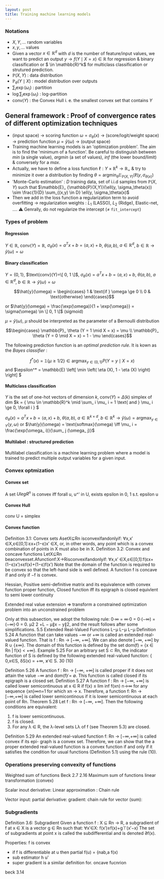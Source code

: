 ```yaml
---
layout: post
title: Training machine learning models
---
```


### Notations

* $X, Y, \ldots$ random variables
* $x, y, \ldots$ values
* Given a vector $x \in \mathbb{R}^d$ with $d$ is the number of feature/input values, we want to predict an output $y \to f(Y \mid X=x) \in \mathbb{R}$ for regression & binary classification or $ \in \mathbb{R}^k$ for multiclass classification or strutured prediction.
* $\mathbb{P}(X, Y)$ : data distribution
* $\mathbb{P}_ {\theta}(Y \mid X)$ : model distribution over outputs
* $\sum_i \exp(\omega_i)$ : partition
* $\log\sum_i \exp(\omega_i)$ : log-partition
* $\text{conv}(Y)$ : the Convex Hull i. e. the smallest convex set that contains $Y$ 

## General framework : Proof of convergence rates of different optimization techniques

* (input space) $\to$ scoring function $\omega=\sigma_\theta(x)$ $\to$ (score/logit/weight space) $\to$ prediction function $\mu=\hat{y}(\omega)$ $\to$ (output space)
* Training machine learning models is an 'optimization problem'. The aim is to find the 'minimum of a function'. Be careful to distinguish between *min* (a single value), *argmin* (a set of values), *inf* (the lower bound/limit) & conversely for a *max*.
* Actually, we have to define a loss function $\ell:Y\times\mathbb{R}^k \to \mathbb{R}_ {+}$ & try to minimize it over a distribution by finding $\theta=\text{argmin}_ \theta \mathbb{E}_ {\mathbb{P}(X,Y)}(\ell(y, \sigma_ {\theta(x)})$
* 'Monte-Carlo estimation' : $D$ training data, set of i.i.d samples from $\mathbb{P}(X,Y)$ such that $\mathbb{E}_ {\mathbb{P}(X,Y)}(\ell(y, \sigma_\theta(x)) \sim \frac{1}{D} \sum_{(x,y) \in D} \ell(y, \sigma_\theta(x)$
* Then we add in the loss function a regularization term to avoid overfitting $\to$ regularization weights : $L_1$ (LASSO), $L_2$ (Ridge), Elastic-net, $\ldots$. ⚠ Genrally, do not regularize the intercept ($\neq$ `fit_intercept`)

### Types of problem

#### Regression 

$Y \in \mathbb{R}$, $\text{conv}(Y)=\mathbb{R}$, $\sigma_\theta(x)=a^T x + b = \langle a, x \rangle + b$, $\theta(a, b)$, $a \in \mathbb{R}^d$, $b \in \mathbb{R} \to \hat{y}(\omega) = \omega$
#### Binary classification

$Y = \{ 0, 1 \}$, $\text{conv}(Y)=\[ 0, 1 \]$, $\sigma_\theta(x)=a^T x + b = \langle a, x \rangle + b$, $\theta(a, b)$, $a \in \mathbb{R}^d$, $b \in \mathbb{R} \to \hat{y}(\omega) = \omega$

$$\hat{y}(\omega) = \begin{cases}
1 & \text{if } \omega \ge 0 \\
0 & \text{otherwise}
\end{cases}$$ 

or $\hat{y}(\omega) = \frac{\exp(\omega)}{1 + \exp{\omega}} = \sigma(\omega) \in \] 0, 1 \[$ (sigmoid)

$\mu = \hat{y}(\omega)$, $\mu$ should be interpreted as the parameter of a Bernoulli distribution

$$\begin{cases}
\mathbb{P}_ \theta (Y = 1 \mid X = x) = \mu \\
\mathbb{P}_ \theta (Y = 0 \mid X = x) = 1 - \mu
\end{cases}$$

The following prediction function is an *optimal prediction rule*. It is kown as the *Bayes classifier* :

$$f^* (x) = \mathbb{1} \{ \mu \ge 1/2 \} \in \operatorname{argmax}_{y \in \{ 0, 1\}} P(Y = y \mid X = x)$$ and $\epsilon^* = \mathbb{E} \left[ \min \left( \eta (X), 1 - \eta (X) \right) \right] $

#### Multiclass classification

$Y$ is the set of one-hot vectors of dimension $k$, $\text{conv}(Y)=\Delta(k)$ simplex of dim $k = \{ \mu \in \mathbb{R}^k \mid \sum_ i \mu_ i = 1 \text{ and } \mu_ i \ge 0, \forall i \} $

$\sigma_\theta(x)=a^T x + b = \langle a, x \rangle + b$, $\theta(a, b)$, $a \in \mathbb{R}^{k \times d}$, $b \in \mathbb{R}^k \to \hat{y}(\omega) = \text{argmax}_ {y \in Y} \langle y, \omega \rangle$ or $\hat{y}(\omega) = \text{softmax}(\omega) \iff \mu_ i = \frac{\exp(\omega_ i)}{\sum_ j (\omega_ j)}$

#### Multilabel : structured prediction

Multilabel classification is a machine learning problem where a model is trained to predict multiple output variables for a given input.

### Convex optmization

#### Convex set

A set $U leg R^n$ is convex iff forall u, u^' in U, exists epsilon in 0, 1 s.t. epsilon u

#### Convex Hull

conv U = simplex 

#### Convex function 

Definition 3.1: Convex sets
AsetX⊆Rn isconvexifandonlyif:
∀x,x′ ∈X,ε∈[0,1]:εx+(1−ε)x′ ∈X,
or, in other words, any point which is a convex combination of points in X must also be in X.
Definition 3.2: Convex and concave functions
LetX⊆Rn beaconvexset.Afunctionf:X→Risconvexifandonlyif:
∀x,x′ ∈X,ε∈[0,1]:f(εx+(1−ε)x′)≤εf(x)+(1−ε)f(x′)
Note that the domain of the function is required to be convex so that the left-hand side is well defined. A function f is concave if and only if −f is convex.

Hessian, Positive semi-definitive matrix and its equivalence with convex function
proper function, Closed function iff its epigraph is closed equivlent to semi lower continuity

Extended real value extension => transform a constrained optimization problem into an unconstrained problem

Only at this subsection, we adopt the following rule:
0·∞ = ∞·0 = 0·(−∞) = (−∞)·0 = 0.
μ2 2 +L − μ∥x − y∥2,
and the result follows after some simplifications.
5.5 Extended Real-Valued Functions
L−μ
L−μ L−μ
   Definition 5.24 A function that can take values −∞ or +∞ is called an extended real-valued function. That is f : Rn → [−∞, +∞]. We can also denote [−∞, +∞] by R ∪ {±∞}. The domain of this function is defined by the set dom(f) = {x ∈ Rn | f(x) < +∞}.
Example 5.25 For an arbitrary set S ⊂ Rn, the indicator function of S is defined by the following
extended real-valued function:
{ 0,x∈S, δS(x) = +∞, x ̸∈ S.
30
(10)

Definition 5.26 A function f : Rn → [−∞, +∞] is called proper if it does not attain the value −∞ and dom(f) ̸= ∅. This function is called closed if its epigraph is a closed set.
Definition 5.27 A function f : Rn → [−∞, +∞] is called lower semicontinuous at x ∈ R if f(x) ≤ lim inf f(xn)
n→∞
for any sequence {xn}∞n=1 for which xn → x. Therefore, a function f: Rn → [−∞,+∞] is called
lower semicontinous if it is lower semicontinuous at each point of Rn.
Theorem 5.28 Let f : Rn → [−∞, +∞]. Then the following conditions are equivalent:
1. f is lower semicontinuous.
2. f is closed.
3. For any λ ∈ R, the λ-level sets Lλ of f (see Theorem 5.3) are closed.

Definition 5.29 An extended real-valued function f: Rn → [−∞,+∞] is called convex if its epi-
graph is a convex set.
Therefore, we can show that the a proper extended real-valued function is a convex function if and only if it satisfies the condition for usual functions (Definition 5.1) using the rule (10).

### Operations preserving convexity of functions

Weighted sum of functions Beck 2.7 2.16
Maximum sum of functions
linear transformation (convex)

Scalar inout 
derivative:
Linear approximation : 
Chain rule

 Vector input:
partial derivative:
gradient:
chain rule for vector (sum):

### Subgradients

Definition 3.6: Subgradient
Given a function f : X ⊆ Rn → R, a subgradient of f at x ∈ X is a vector g ∈ Rn such that: ∀x′∈X: f(x′)≥f(x)+g⊤(x′−x)
The set of subgradients at point x is called the subdifferential and is denoted ∂f(x).

Properties:
f is convex 
- if f is differentiable at u then partial f(u) = {nab,a f(x)
- sub estimator h u' 
- super gradient is a similar definition for. oncave fucnrion

beck 3.14


